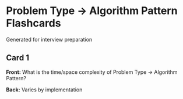#  Problem Type → Algorithm Pattern Flashcards

Generated for interview preparation


## Card 1

**Front:** What is the time/space complexity of  Problem Type → Algorithm Pattern?

**Back:** Varies by implementation

